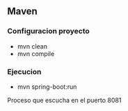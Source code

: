 ## Maven

### Configuracion proyecto
- mvn clean
- mvn compile

### Ejecucion
- mvn spring-boot:run

Proceso que escucha en el puerto 8081

